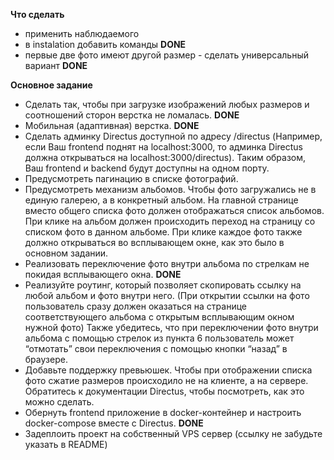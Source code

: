 **Что сделать**
- применить наблюдаемого
- в instalation добавить команды **DONE**
- первые две фото имеют другой размер - сделать универсальный вариант **DONE**


**Основное задание**
- Сделать так, чтобы при загрузке изображений любых размеров и соотношений сторон верстка не ломалась. **DONE**
- Мобильная (адаптивная) верстка. **DONE**
- Сделать админку Directus доступной по адресу /directus (Например, если Ваш frontend поднят на localhost:3000, то админка Directus должна открываться на localhost:3000/directus). Таким образом, Ваш frontend и backend будут доступны на одном порту.
- Предусмотреть пагинацию в списке фотографий.
- Предусмотреть механизм альбомов. Чтобы фото загружались не в единую галерею, а в конкретный альбом. На главной странице вместо общего списка фото должен отображаться список альбомов. При клике на альбом должен происходить переход на страницу со списком фото в данном альбоме. При клике каждое фото также должно открываться во всплывающем окне, как это было в основном задании.
- Реализовать переключение фото внутри альбома по стрелкам не покидая всплывающего окна. **DONE**
- Реализуйте роутинг, который позволяет скопировать ссылку на любой альбом и фото внутри него. (При открытии ссылки на фото пользователь сразу должен оказаться на странице соответствующего альбома с открытым всплывающим окном нужной фото)  Также убедитесь, что при переключении фото внутри альбома с помощью стрелок из пункта 6 пользователь может “отмотать” свои переключения с помощью кнопки “назад” в браузере.
- Добавьте поддержку превьюшек. Чтобы при отображении списка фото сжатие размеров происходило не на клиенте, а на сервере. Обратитесь к документации Directus, чтобы посмотреть, как это можно сделать.
- Обернуть frontend приложение в docker-контейнер и настроить docker-compose вместе с Directus. **DONE**
- Задеплоить проект на собственный VPS сервер (ссылку не забудьте указать в README)